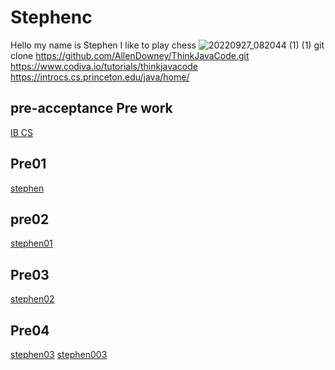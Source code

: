 # Stephenc
Hello my name is Stephen 
I like to play chess
![20220927_082044 (1) (1)](https://github.com/Stephenc80/StephenC/assets/145131056/33823f2a-7832-4035-9f3e-42557c0e550e)
git clone https://github.com/AllenDowney/ThinkJavaCode.git
https://www.codiva.io/tutorials/thinkjavacode
https://introcs.cs.princeton.edu/java/home/

## pre-acceptance Pre work 
[IB CS](https://github.com/hunter-teacher-cert/pre-acceptance-prework#java-resources)
## Pre01 
[stephen](https://replit.com/@StephenChen20/Stephen-chen-Prework-IB-CS#Pre01/Hello.java)
## pre02
[stephen01](https://replit.com/@StephenChen20/Stephen-chen-Prework-IB-CS#data-types/DataTypes.java)
## Pre03
[stephen02](https://replit.com/@StephenChen20/Stephen-chen-Prework-IB-CS#Pre03/Void.java)
## Pre04
[stephen03](https://replit.com/@StephenChen20/Stephen-chen-Prework-IB-CS#Pre04/NewLine.java)
[stephen003](https://replit.com/@StephenChen20/Stephen-chen-Prework-IB-CS#Pre04/PrintTwice.java)
